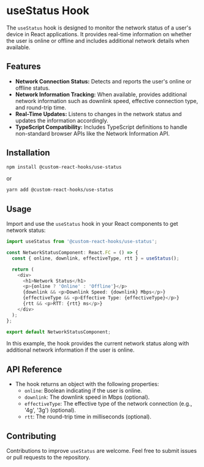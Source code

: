# useStatus Hook

The `useStatus` hook is designed to monitor the network status of a user's device in React applications. It provides real-time information on whether the user is online or offline and includes additional network details when available.

## Features

- **Network Connection Status:** Detects and reports the user's online or offline status.
- **Network Information Tracking:** When available, provides additional network information such as downlink speed, effective connection type, and round-trip time.
- **Real-Time Updates:** Listens to changes in the network status and updates the information accordingly.
- **TypeScript Compatibility:** Includes TypeScript definitions to handle non-standard browser APIs like the Network Information API.

## Installation

```bash
npm install @custom-react-hooks/use-status
```

or

```bash
yarn add @custom-react-hooks/use-status
```

## Usage

Import and use the `useStatus` hook in your React components to get network status:

```typescript
import useStatus from '@custom-react-hooks/use-status';

const NetworkStatusComponent: React.FC = () => {
  const { online, downlink, effectiveType, rtt } = useStatus();

  return (
    <div>
      <h1>Network Status</h1>
      <p>{online ? 'Online' : 'Offline'}</p>
      {downlink && <p>Downlink Speed: {downlink} Mbps</p>}
      {effectiveType && <p>Effective Type: {effectiveType}</p>}
      {rtt && <p>RTT: {rtt} ms</p>}
    </div>
  );
};

export default NetworkStatusComponent;
```

In this example, the hook provides the current network status along with additional network information if the user is online.

## API Reference

- The hook returns an object with the following properties:
  - `online`: Boolean indicating if the user is online.
  - `downlink`: The downlink speed in Mbps (optional).
  - `effectiveType`: The effective type of the network connection (e.g., '4g', '3g') (optional).
  - `rtt`: The round-trip time in milliseconds (optional).

## Contributing

Contributions to improve `useStatus` are welcome. Feel free to submit issues or pull requests to the repository.
